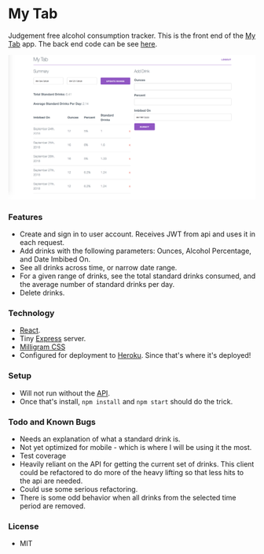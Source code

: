 # My Tab

Judgement free alcohol consumption tracker.
This is the front end of the [My Tab](https://my-tab.herokuapp.com/) app.
The back end code can be see [here](https://github.com/JonathanWThom/my-tab-api).

![My Tab dashboard](https://github.com/JonathanWThom/my-tab/blob/master/dashboard.png)

### Features

* Create and sign in to user account. Receives JWT from api and uses it in each request.
* Add drinks with the following parameters: Ounces, Alcohol Percentage, and Date
Imbibed On.
* See all drinks across time, or narrow date range.
* For a given range of drinks, see the total standard drinks consumed, and the average
number of standard drinks per day.
* Delete drinks.

### Technology

* [React](http://reactjs.org/).
* Tiny [Express](http://expressjs.com/) server.
* [Milligram CSS](https://milligram.io/)
* Configured for deployment to [Heroku](https://heroku.com/). Since that's where it's deployed!

### Setup

* Will not run without the [API](https://github.com/JonathanWThom/my-tab-api).
* Once that's install, `npm install` and `npm start` should do the trick.

### Todo and Known Bugs

* Needs an explanation of what a standard drink is.
* Not yet optimized for mobile - which is where I will be using it the most.
* Test coverage
* Heavily reliant on the API for getting the current set of drinks. This client
could be refactored to do more of the heavy lifting so that less hits to the api
are needed.
* Could use some serious refactoring.
* There is some odd behavior when all drinks from the selected time period are removed.

### License

* MIT

